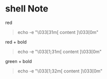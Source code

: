 # shell Note

red
>echo -e "\033[31m[ content ]\033[0m"

red + bold
>echo -e "\033[1;31m[ content ]\033[0m"

green + bold
>echo -e "\033[1;32m[ content ]\033[0m"